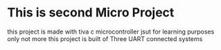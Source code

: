 <h1>This is second Micro Project</h1>
<p>this project is made with tiva c microcontroller jsut for 
learning purposes only not more 
this project is built of Three UART connected systems 
